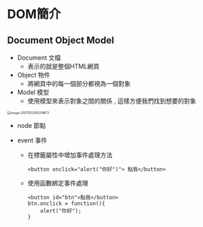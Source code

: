 # DOM簡介

## Document Object Model

- Document 文檔
  - 表示的就是整個HTML網頁
- Object 物件
  - 將網頁中的每一個部分都視為一個對象
- Model 模型
  - 使用模型來表示對象之間的關係 , 這樣方便我們找到想要的對象

<img src="C:\Users\Cray.Hung\AppData\Roaming\Typora\typora-user-images\image-20211102105319673.png" alt="image-20211102105319673" style="zoom:50%;" />

- node  節點

- event  事件

  - 在標籤屬性中增加事件處理方法	

    ```
    <button onclick="alert("你好")"> 點我</button>
    ```

  - 使用函數綁定事件處理  

    ```
    <button id="btn">點我</button>
    btn.onclick = function(){
    	alert("你好");
    }
    ```

